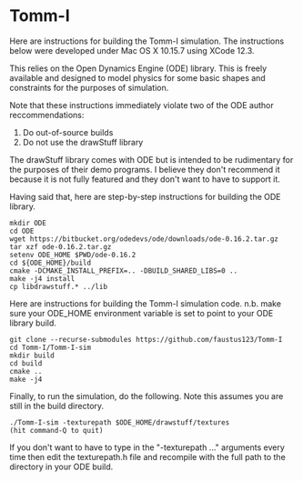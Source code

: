 # Tomm-I

Here are instructions for building the Tomm-I simulation. The
instructions below were developed under Mac OS X 10.15.7 using
XCode 12.3.

This relies on the Open Dynamics Engine (ODE) library. This is
freely available and designed to model physics for some basic
shapes and constraints for the purposes of simulation.  

Note that these instructions immediately violate two of the ODE
author reccommendations:

1. Do out-of-source builds
2. Do not use the drawStuff library

The drawStuff library comes with ODE but is intended to be
rudimentary for the purposes of their demo programs. I believe
they don't recommend it because it is not fully featured and
they don't want to have to support it.

Having said that, here are step-by-step instructions for building
the ODE library.
```
mkdir ODE
cd ODE
wget https://bitbucket.org/odedevs/ode/downloads/ode-0.16.2.tar.gz
tar xzf ode-0.16.2.tar.gz
setenv ODE_HOME $PWD/ode-0.16.2
cd ${ODE_HOME}/build
cmake -DCMAKE_INSTALL_PREFIX=.. -DBUILD_SHARED_LIBS=0 ..
make -j4 install
cp libdrawstuff.* ../lib
```

Here are instructions for building the Tomm-I simulation code. 
n.b. make sure your ODE_HOME environment variable is set to point
to your ODE library build. 
```
git clone --recurse-submodules https://github.com/faustus123/Tomm-I
cd Tomm-I/Tomm-I-sim
mkdir build
cd build
cmake ..
make -j4
```

Finally, to run the simulation, do the following. Note this assumes
you are still in the build directory.
```
./Tomm-I-sim -texturepath $ODE_HOME/drawstuff/textures
(hit command-Q to quit)
```
If you don't want to have to type in the "-texturepath ..." arguments
every time then edit the texturepath.h file and recompile with the
full path to the directory in your ODE build.
